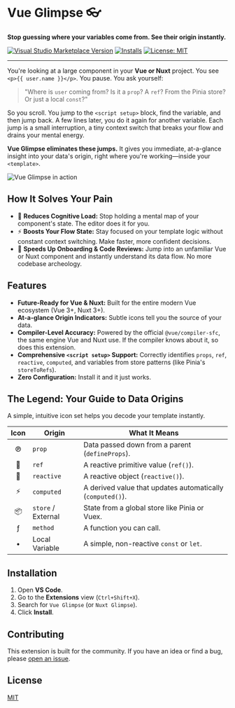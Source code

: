 # Vue Glimpse 👓

**Stop guessing where your variables come from. See their origin instantly.**

[![Visual Studio Marketplace Version](https://img.shields.io/visual-studio-marketplace/v/undefined_publisher.vue-glimpse?style=flat-square&label=Marketplace)](https://marketplace.visual-studio.com/items/itemName=undefined_publisher.vue-glimpse)
[![Installs](https://img.shields.io/visual-studio-marketplace/i/undefined_publisher.vue-glimpse?style=flat-square)](https://marketplace.visual-studio.com/items/itemName=undefined_publisher.vue-glimpse)
[![License: MIT](https://img.shields.io/badge/License-MIT-yellow.svg?style=flat-square)](https://opensource.org/licenses/MIT)

---

You're looking at a large component in your **Vue or Nuxt** project. You see `<p>{{ user.name }}</p>`. You pause. You ask yourself:

> "Where is `user` coming from? Is it a `prop`? A `ref`? From the Pinia store? Or just a local `const`?"

So you scroll. You jump to the `<script setup>` block, find the variable, and then jump back. A few lines later, you do it again for another variable. Each jump is a small interruption, a tiny context switch that breaks your flow and drains your mental energy.

**Vue Glimpse eliminates these jumps.** It gives you immediate, at-a-glance insight into your data's origin, right where you're working—inside your `<template>`.

![Vue Glimpse in action](https://raw.githubusercontent.com/vue-glimpse/media/main/demo.gif)

<!-- GIF -->

## How It Solves Your Pain

-   🧠 **Reduces Cognitive Load:** Stop holding a mental map of your component's state. The editor does it for you.
-   ⚡ **Boosts Your Flow State:** Stay focused on your template logic without constant context switching. Make faster, more confident decisions.
-   🚀 **Speeds Up Onboarding & Code Reviews:** Jump into an unfamiliar Vue or Nuxt component and instantly understand its data flow. No more codebase archeology.

## Features

-   **Future-Ready for Vue & Nuxt:** Built for the entire modern Vue ecosystem (Vue 3+, Nuxt 3+).
-   **At-a-glance Origin Indicators:** Subtle icons tell you the source of your data.
-   **Compiler-Level Accuracy:** Powered by the official `@vue/compiler-sfc`, the same engine Vue and Nuxt use. If the compiler knows about it, so does this extension.
-   **Comprehensive `<script setup>` Support:** Correctly identifies `props`, `ref`, `reactive`, `computed`, and variables from store patterns (like Pinia's `storeToRefs`).
-   **Zero Configuration:** Install it and it just works.

## The Legend: Your Guide to Data Origins

A simple, intuitive icon set helps you decode your template instantly.

| Icon | Origin                      | What It Means                                                |
| :--: | --------------------------- | ------------------------------------------------------------ |
|  ℗   | `prop`                      | Data passed down from a parent (`defineProps`).              |
|  🔹  | `ref`                       | A reactive primitive value (`ref()`).                        |
|  🔷  | `reactive`                  | A reactive object (`reactive()`).                            |
|  ⚡   | `computed`                  | A derived value that updates automatically (`computed()`).   |
|  📦   | `store` / External          | State from a global store like Pinia or Vuex.                |
|  ƒ   | `method`                    | A function you can call.                                     |
|  •   | Local Variable              | A simple, non-reactive `const` or `let`.                     |

## Installation

1.  Open **VS Code**.
2.  Go to the **Extensions** view (`Ctrl+Shift+X`).
3.  Search for `Vue Glimpse` (or `Nuxt Glimpse`).
4.  Click **Install**.

## Contributing

This extension is built for the community. If you have an idea or find a bug, please [open an issue](https://github.com/your-username/vue-glimpse/issues).

## License

[MIT](LICENSE)

